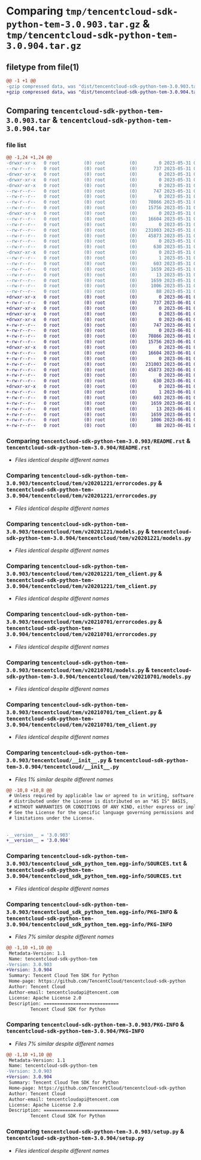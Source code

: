 # Comparing `tmp/tencentcloud-sdk-python-tem-3.0.903.tar.gz` & `tmp/tencentcloud-sdk-python-tem-3.0.904.tar.gz`

## filetype from file(1)

```diff
@@ -1 +1 @@
-gzip compressed data, was "dist/tencentcloud-sdk-python-tem-3.0.903.tar", last modified: Wed May 31 02:22:34 2023, max compression
+gzip compressed data, was "dist/tencentcloud-sdk-python-tem-3.0.904.tar", last modified: Thu Jun  1 02:47:56 2023, max compression
```

## Comparing `tencentcloud-sdk-python-tem-3.0.903.tar` & `tencentcloud-sdk-python-tem-3.0.904.tar`

### file list

```diff
@@ -1,24 +1,24 @@
-drwxr-xr-x   0 root         (0) root         (0)        0 2023-05-31 02:22:34.000000 tencentcloud-sdk-python-tem-3.0.903/
--rw-r--r--   0 root         (0) root         (0)      737 2023-05-31 02:22:33.000000 tencentcloud-sdk-python-tem-3.0.903/README.rst
-drwxr-xr-x   0 root         (0) root         (0)        0 2023-05-31 02:22:34.000000 tencentcloud-sdk-python-tem-3.0.903/tencentcloud/
-drwxr-xr-x   0 root         (0) root         (0)        0 2023-05-31 02:22:34.000000 tencentcloud-sdk-python-tem-3.0.903/tencentcloud/tem/
-drwxr-xr-x   0 root         (0) root         (0)        0 2023-05-31 02:22:34.000000 tencentcloud-sdk-python-tem-3.0.903/tencentcloud/tem/v20201221/
--rw-r--r--   0 root         (0) root         (0)      747 2023-05-31 02:22:33.000000 tencentcloud-sdk-python-tem-3.0.903/tencentcloud/tem/v20201221/errorcodes.py
--rw-r--r--   0 root         (0) root         (0)        0 2023-05-31 02:22:33.000000 tencentcloud-sdk-python-tem-3.0.903/tencentcloud/tem/v20201221/__init__.py
--rw-r--r--   0 root         (0) root         (0)    70866 2023-05-31 02:22:33.000000 tencentcloud-sdk-python-tem-3.0.903/tencentcloud/tem/v20201221/models.py
--rw-r--r--   0 root         (0) root         (0)    15756 2023-05-31 02:22:33.000000 tencentcloud-sdk-python-tem-3.0.903/tencentcloud/tem/v20201221/tem_client.py
-drwxr-xr-x   0 root         (0) root         (0)        0 2023-05-31 02:22:34.000000 tencentcloud-sdk-python-tem-3.0.903/tencentcloud/tem/v20210701/
--rw-r--r--   0 root         (0) root         (0)    16604 2023-05-31 02:22:33.000000 tencentcloud-sdk-python-tem-3.0.903/tencentcloud/tem/v20210701/errorcodes.py
--rw-r--r--   0 root         (0) root         (0)        0 2023-05-31 02:22:33.000000 tencentcloud-sdk-python-tem-3.0.903/tencentcloud/tem/v20210701/__init__.py
--rw-r--r--   0 root         (0) root         (0)   231003 2023-05-31 02:22:33.000000 tencentcloud-sdk-python-tem-3.0.903/tencentcloud/tem/v20210701/models.py
--rw-r--r--   0 root         (0) root         (0)    45873 2023-05-31 02:22:33.000000 tencentcloud-sdk-python-tem-3.0.903/tencentcloud/tem/v20210701/tem_client.py
--rw-r--r--   0 root         (0) root         (0)        0 2023-05-31 02:22:33.000000 tencentcloud-sdk-python-tem-3.0.903/tencentcloud/tem/__init__.py
--rw-r--r--   0 root         (0) root         (0)      630 2023-05-31 02:22:33.000000 tencentcloud-sdk-python-tem-3.0.903/tencentcloud/__init__.py
-drwxr-xr-x   0 root         (0) root         (0)        0 2023-05-31 02:22:34.000000 tencentcloud-sdk-python-tem-3.0.903/tencentcloud_sdk_python_tem.egg-info/
--rw-r--r--   0 root         (0) root         (0)        1 2023-05-31 02:22:34.000000 tencentcloud-sdk-python-tem-3.0.903/tencentcloud_sdk_python_tem.egg-info/dependency_links.txt
--rw-r--r--   0 root         (0) root         (0)      603 2023-05-31 02:22:34.000000 tencentcloud-sdk-python-tem-3.0.903/tencentcloud_sdk_python_tem.egg-info/SOURCES.txt
--rw-r--r--   0 root         (0) root         (0)     1659 2023-05-31 02:22:33.000000 tencentcloud-sdk-python-tem-3.0.903/tencentcloud_sdk_python_tem.egg-info/PKG-INFO
--rw-r--r--   0 root         (0) root         (0)       13 2023-05-31 02:22:34.000000 tencentcloud-sdk-python-tem-3.0.903/tencentcloud_sdk_python_tem.egg-info/top_level.txt
--rw-r--r--   0 root         (0) root         (0)     1659 2023-05-31 02:22:34.000000 tencentcloud-sdk-python-tem-3.0.903/PKG-INFO
--rw-r--r--   0 root         (0) root         (0)     1006 2023-05-31 02:22:33.000000 tencentcloud-sdk-python-tem-3.0.903/setup.py
--rw-r--r--   0 root         (0) root         (0)       88 2023-05-31 02:22:34.000000 tencentcloud-sdk-python-tem-3.0.903/setup.cfg
+drwxr-xr-x   0 root         (0) root         (0)        0 2023-06-01 02:47:56.000000 tencentcloud-sdk-python-tem-3.0.904/
+-rw-r--r--   0 root         (0) root         (0)      737 2023-06-01 02:47:56.000000 tencentcloud-sdk-python-tem-3.0.904/README.rst
+drwxr-xr-x   0 root         (0) root         (0)        0 2023-06-01 02:47:56.000000 tencentcloud-sdk-python-tem-3.0.904/tencentcloud/
+drwxr-xr-x   0 root         (0) root         (0)        0 2023-06-01 02:47:56.000000 tencentcloud-sdk-python-tem-3.0.904/tencentcloud/tem/
+drwxr-xr-x   0 root         (0) root         (0)        0 2023-06-01 02:47:56.000000 tencentcloud-sdk-python-tem-3.0.904/tencentcloud/tem/v20201221/
+-rw-r--r--   0 root         (0) root         (0)      747 2023-06-01 02:47:56.000000 tencentcloud-sdk-python-tem-3.0.904/tencentcloud/tem/v20201221/errorcodes.py
+-rw-r--r--   0 root         (0) root         (0)        0 2023-06-01 02:47:56.000000 tencentcloud-sdk-python-tem-3.0.904/tencentcloud/tem/v20201221/__init__.py
+-rw-r--r--   0 root         (0) root         (0)    70866 2023-06-01 02:47:56.000000 tencentcloud-sdk-python-tem-3.0.904/tencentcloud/tem/v20201221/models.py
+-rw-r--r--   0 root         (0) root         (0)    15756 2023-06-01 02:47:56.000000 tencentcloud-sdk-python-tem-3.0.904/tencentcloud/tem/v20201221/tem_client.py
+drwxr-xr-x   0 root         (0) root         (0)        0 2023-06-01 02:47:56.000000 tencentcloud-sdk-python-tem-3.0.904/tencentcloud/tem/v20210701/
+-rw-r--r--   0 root         (0) root         (0)    16604 2023-06-01 02:47:56.000000 tencentcloud-sdk-python-tem-3.0.904/tencentcloud/tem/v20210701/errorcodes.py
+-rw-r--r--   0 root         (0) root         (0)        0 2023-06-01 02:47:56.000000 tencentcloud-sdk-python-tem-3.0.904/tencentcloud/tem/v20210701/__init__.py
+-rw-r--r--   0 root         (0) root         (0)   231003 2023-06-01 02:47:56.000000 tencentcloud-sdk-python-tem-3.0.904/tencentcloud/tem/v20210701/models.py
+-rw-r--r--   0 root         (0) root         (0)    45873 2023-06-01 02:47:56.000000 tencentcloud-sdk-python-tem-3.0.904/tencentcloud/tem/v20210701/tem_client.py
+-rw-r--r--   0 root         (0) root         (0)        0 2023-06-01 02:47:56.000000 tencentcloud-sdk-python-tem-3.0.904/tencentcloud/tem/__init__.py
+-rw-r--r--   0 root         (0) root         (0)      630 2023-06-01 02:47:56.000000 tencentcloud-sdk-python-tem-3.0.904/tencentcloud/__init__.py
+drwxr-xr-x   0 root         (0) root         (0)        0 2023-06-01 02:47:56.000000 tencentcloud-sdk-python-tem-3.0.904/tencentcloud_sdk_python_tem.egg-info/
+-rw-r--r--   0 root         (0) root         (0)        1 2023-06-01 02:47:56.000000 tencentcloud-sdk-python-tem-3.0.904/tencentcloud_sdk_python_tem.egg-info/dependency_links.txt
+-rw-r--r--   0 root         (0) root         (0)      603 2023-06-01 02:47:56.000000 tencentcloud-sdk-python-tem-3.0.904/tencentcloud_sdk_python_tem.egg-info/SOURCES.txt
+-rw-r--r--   0 root         (0) root         (0)     1659 2023-06-01 02:47:56.000000 tencentcloud-sdk-python-tem-3.0.904/tencentcloud_sdk_python_tem.egg-info/PKG-INFO
+-rw-r--r--   0 root         (0) root         (0)       13 2023-06-01 02:47:56.000000 tencentcloud-sdk-python-tem-3.0.904/tencentcloud_sdk_python_tem.egg-info/top_level.txt
+-rw-r--r--   0 root         (0) root         (0)     1659 2023-06-01 02:47:56.000000 tencentcloud-sdk-python-tem-3.0.904/PKG-INFO
+-rw-r--r--   0 root         (0) root         (0)     1006 2023-06-01 02:47:56.000000 tencentcloud-sdk-python-tem-3.0.904/setup.py
+-rw-r--r--   0 root         (0) root         (0)       88 2023-06-01 02:47:56.000000 tencentcloud-sdk-python-tem-3.0.904/setup.cfg
```

### Comparing `tencentcloud-sdk-python-tem-3.0.903/README.rst` & `tencentcloud-sdk-python-tem-3.0.904/README.rst`

 * *Files identical despite different names*

### Comparing `tencentcloud-sdk-python-tem-3.0.903/tencentcloud/tem/v20201221/errorcodes.py` & `tencentcloud-sdk-python-tem-3.0.904/tencentcloud/tem/v20201221/errorcodes.py`

 * *Files identical despite different names*

### Comparing `tencentcloud-sdk-python-tem-3.0.903/tencentcloud/tem/v20201221/models.py` & `tencentcloud-sdk-python-tem-3.0.904/tencentcloud/tem/v20201221/models.py`

 * *Files identical despite different names*

### Comparing `tencentcloud-sdk-python-tem-3.0.903/tencentcloud/tem/v20201221/tem_client.py` & `tencentcloud-sdk-python-tem-3.0.904/tencentcloud/tem/v20201221/tem_client.py`

 * *Files identical despite different names*

### Comparing `tencentcloud-sdk-python-tem-3.0.903/tencentcloud/tem/v20210701/errorcodes.py` & `tencentcloud-sdk-python-tem-3.0.904/tencentcloud/tem/v20210701/errorcodes.py`

 * *Files identical despite different names*

### Comparing `tencentcloud-sdk-python-tem-3.0.903/tencentcloud/tem/v20210701/models.py` & `tencentcloud-sdk-python-tem-3.0.904/tencentcloud/tem/v20210701/models.py`

 * *Files identical despite different names*

### Comparing `tencentcloud-sdk-python-tem-3.0.903/tencentcloud/tem/v20210701/tem_client.py` & `tencentcloud-sdk-python-tem-3.0.904/tencentcloud/tem/v20210701/tem_client.py`

 * *Files identical despite different names*

### Comparing `tencentcloud-sdk-python-tem-3.0.903/tencentcloud/__init__.py` & `tencentcloud-sdk-python-tem-3.0.904/tencentcloud/__init__.py`

 * *Files 1% similar despite different names*

```diff
@@ -10,8 +10,8 @@
 # Unless required by applicable law or agreed to in writing, software
 # distributed under the License is distributed on an "AS IS" BASIS,
 # WITHOUT WARRANTIES OR CONDITIONS OF ANY KIND, either express or implied.
 # See the License for the specific language governing permissions and
 # limitations under the License.
 
 
-__version__ = '3.0.903'
+__version__ = '3.0.904'
```

### Comparing `tencentcloud-sdk-python-tem-3.0.903/tencentcloud_sdk_python_tem.egg-info/SOURCES.txt` & `tencentcloud-sdk-python-tem-3.0.904/tencentcloud_sdk_python_tem.egg-info/SOURCES.txt`

 * *Files identical despite different names*

### Comparing `tencentcloud-sdk-python-tem-3.0.903/tencentcloud_sdk_python_tem.egg-info/PKG-INFO` & `tencentcloud-sdk-python-tem-3.0.904/tencentcloud_sdk_python_tem.egg-info/PKG-INFO`

 * *Files 7% similar despite different names*

```diff
@@ -1,10 +1,10 @@
 Metadata-Version: 1.1
 Name: tencentcloud-sdk-python-tem
-Version: 3.0.903
+Version: 3.0.904
 Summary: Tencent Cloud Tem SDK for Python
 Home-page: https://github.com/TencentCloud/tencentcloud-sdk-python
 Author: Tencent Cloud
 Author-email: tencentcloudapi@tencent.com
 License: Apache License 2.0
 Description: ============================
         Tencent Cloud SDK for Python
```

### Comparing `tencentcloud-sdk-python-tem-3.0.903/PKG-INFO` & `tencentcloud-sdk-python-tem-3.0.904/PKG-INFO`

 * *Files 7% similar despite different names*

```diff
@@ -1,10 +1,10 @@
 Metadata-Version: 1.1
 Name: tencentcloud-sdk-python-tem
-Version: 3.0.903
+Version: 3.0.904
 Summary: Tencent Cloud Tem SDK for Python
 Home-page: https://github.com/TencentCloud/tencentcloud-sdk-python
 Author: Tencent Cloud
 Author-email: tencentcloudapi@tencent.com
 License: Apache License 2.0
 Description: ============================
         Tencent Cloud SDK for Python
```

### Comparing `tencentcloud-sdk-python-tem-3.0.903/setup.py` & `tencentcloud-sdk-python-tem-3.0.904/setup.py`

 * *Files identical despite different names*

